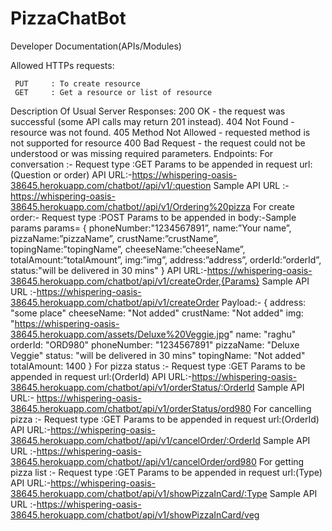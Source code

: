 # PizzaChatBot




 Developer Documentation(APIs/Modules)

Allowed HTTPs requests:

     PUT     : To create resource
     GET     : Get a resource or list of resource
Description Of Usual Server Responses:
     200 OK - the request was successful (some API calls may return 201 instead).
     404 Not Found - resource was not found.
     405 Method Not Allowed - requested method is not supported for resource
     400 Bad Request - the request could not be understood or was missing required parameters.
Endpoints:
  For conversation :-
  Request type :GET
   Params to be appended in request url:(Question or order)
   API URL:-https://whispering-oasis-38645.herokuapp.com/chatbot//api/v1/:question
   Sample API URL :-https://whispering-oasis-38645.herokuapp.com/chatbot//api/v1/Ordering%20pizza
For create order:-
Request type :POST
Params to be appended in body:-Sample params 
params=
{
      phoneNumber:"1234567891”,
      name:”Your name”,
      pizzaName:”pizzaName”,
      crustName:”crustName”,
      topingName:”topingName”,
      cheeseName:”cheeseName”,
      totalAmount:”totalAmount”,
      img:”img”,
      address:”address”,
      orderId:”orderId”,
      status:"will be delivered in 30 mins"
  }
    API URL:-https://whispering-oasis-38645.herokuapp.com/chatbot/api/v1/createOrder,{Params}
   Sample API URL :-https://whispering-oasis-38645.herokuapp.com/chatbot/api/v1/createOrder
	Payload:-
                              {
                                     address: "some place"
cheeseName: "Not added"
crustName: "Not added"
img: "https://whispering-oasis-38645.herokuapp.com/assets/Deluxe%20Veggie.jpg"
name: "raghu"
orderId: "ORD980"
phoneNumber: "1234567891"
pizzaName: "Deluxe Veggie"
status: "will be delivered in 30 mins"
topingName: "Not added"
totalAmount: 1400
}
  For pizza status :-
  Request type :GET
   Params to be appended in request url:(OrderId)
   API URL:-https://whispering-oasis-38645.herokuapp.com/chatbot/api/v1/orderStatus/:OrderId
   Sample API URL:- https://whispering-oasis-38645.herokuapp.com/chatbot/api/v1/orderStatus/ord980
  For cancelling pizza :-
  Request type :GET
   Params to be appended in request url:(OrderId)
   API URL:-https://whispering-oasis-38645.herokuapp.com/chatbot//api/v1/cancelOrder/:OrderId
   Sample API URL :-https://whispering-oasis-38645.herokuapp.com/chatbot//api/v1/cancelOrder/ord980
  For getting pizza list :-
  Request type :GET
   Params to be appended in request url:(Type)
   API URL:-https://whispering-oasis-38645.herokuapp.com/chatbot/api/v1/showPizzaInCard/:Type
   Sample API URL :-https://whispering-oasis-38645.herokuapp.com/chatbot/api/v1/showPizzaInCard/veg
